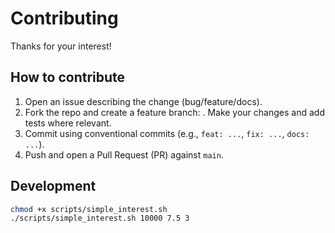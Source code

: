 # Contributing

Thanks for your interest!

## How to contribute
1. Open an issue describing the change (bug/feature/docs).
2. Fork the repo and create a feature branch:
. Make your changes and add tests where relevant.
4. Commit using conventional commits (e.g., `feat: ...`, `fix: ...`, `docs: ...`).
5. Push and open a Pull Request (PR) against `main`.

## Development
```bash
chmod +x scripts/simple_interest.sh
./scripts/simple_interest.sh 10000 7.5 3
